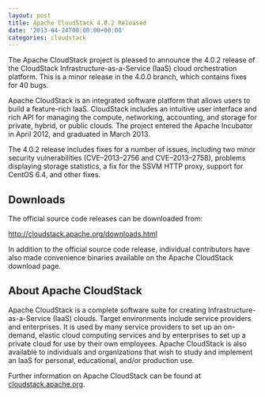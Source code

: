 ```yaml
---
layout: post
title: Apache CloudStack 4.0.2 Released
date: '2013-04-24T00:00:00+00:00'
categories: cloudstack
---
```

<p>The Apache CloudStack project is pleased to announce the 4.0.2 release
of the CloudStack Infrastructure-as-a-Service (IaaS) cloud orchestration
platform. This is a minor release in the 4.0.0 branch, which contains
fixes for 40 bugs. </p>

<p>Apache CloudStack is an integrated software platform that allows users
to build a feature-rich IaaS. CloudStack includes an intuitive user
interface and rich API for managing the compute, networking, accounting,
and storage for private, hybrid, or public clouds. The project entered
the Apache Incubator in April 2012, and graduated in March 2013.</p>

<p>The 4.0.2 release includes fixes for a number of issues, including two
minor security vulnerabilities (CVE&#8211;2013&#8211;2756 and CVE&#8211;2013&#8211;2758),
problems displaying storage statistics, a fix for the SSVM HTTP proxy,
support for CentOS 6.4, and other fixes.</p>

<h2 id="downloads">Downloads</h2>

<p>The official source code releases can be downloaded from:</p>

<p><a href="http://cloudstack.apache.org/downloads.html">http://cloudstack.apache.org/downloads.html</a></p>

<p>In addition to the official source code release, individual contributors
have also made convenience binaries available on the Apache CloudStack
download page.</p>

<h2 id="aboutapachecloudstack">About Apache CloudStack</h2>

<p>Apache CloudStack is a complete software suite for creating
Infrastructure-as-a-Service (IaaS) clouds. Target environments include
service providers and enterprises. It is used by many service providers
to set up an on-demand, elastic cloud computing services and by
enterprises to set up a private cloud for use by their own employees.
Apache CloudStack is also available to individuals and organizations
that wish to study and implement an IaaS for personal, educational,
and/or production use.</p>

<p>Further information on Apache CloudStack can be found at
<a href="http://cloudstack.apache.org/">cloudstack.apache.org</a>.</p>
